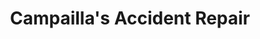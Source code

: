 ---
title: "Campailla's Accident Repair"
url: /llanelli/campaillas-accident-repair/
shop: Autowerkstatt
---